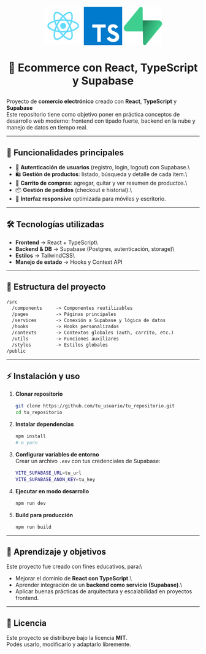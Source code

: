 
<p align="center">

<img src="https://raw.githubusercontent.com/github/explore/main/topics/react/react.png" alt="React Logo" width="100"/>
<img src="https://raw.githubusercontent.com/github/explore/main/topics/typescript/typescript.png" alt="TS Logo" width="100"/>
<img src="https://raw.githubusercontent.com/github/explore/main/topics/supabase/supabase.png" alt="Supabase Logo" width="100"/>

</p>


<h1 align="center">

🛒 Ecommerce con React, TypeScript y Supabase

</h1>

Proyecto de **comercio electrónico** creado con **React**,
**TypeScript** y **Supabase**\
Este repositorio tiene como objetivo poner en práctica conceptos de
desarrollo web moderno: frontend con tipado fuerte, backend en la nube y
manejo de datos en tiempo real.

------------------------------------------------------------------------

## 🚀 Funcionalidades principales

-   🔐 **Autenticación de usuarios** (registro, login, logout) con
    Supabase.\
-   🛍️ **Gestión de productos**: listado, búsqueda y detalle de cada
    ítem.\
-   🛒 **Carrito de compras**: agregar, quitar y ver resumen de
    productos.\
-   📦 **Gestión de pedidos** (checkout e historial).\
-   📱 **Interfaz responsive** optimizada para móviles y escritorio.

------------------------------------------------------------------------

## 🛠️ Tecnologías utilizadas

-   **Frontend** → React + TypeScript\
-   **Backend & DB** → Supabase (Postgres, autenticación, storage)\
-   **Estilos** → TailwindCSS\
-   **Manejo de estado** → Hooks y Context API

------------------------------------------------------------------------

## 📂 Estructura del proyecto

    /src
      /components     -> Componentes reutilizables
      /pages          -> Páginas principales
      /services       -> Conexión a Supabase y lógica de datos
      /hooks          -> Hooks personalizados
      /contexts       -> Contextos globales (auth, carrito, etc.)
      /utils          -> Funciones auxiliares
      /styles         -> Estilos globales
    /public

------------------------------------------------------------------------

## ⚡ Instalación y uso

1.  **Clonar repositorio**

    ``` bash
    git clone https://github.com/tu_usuario/tu_repositorio.git
    cd tu_repositorio
    ```

2.  **Instalar dependencias**

    ``` bash
    npm install
    # o yarn
    ```

3.  **Configurar variables de entorno**\
    Crear un archivo `.env` con tus credenciales de Supabase:

    ``` bash
    VITE_SUPABASE_URL=tu_url
    VITE_SUPABASE_ANON_KEY=tu_key
    ```

4.  **Ejecutar en modo desarrollo**

    ``` bash
    npm run dev
    ```

5.  **Build para producción**

    ``` bash
    npm run build
    ```

------------------------------------------------------------------------

## 📖 Aprendizaje y objetivos

Este proyecto fue creado con fines educativos, para:\
- Mejorar el dominio de **React con TypeScript**.\
- Aprender integración de un **backend como servicio (Supabase)**.\
- Aplicar buenas prácticas de arquitectura y escalabilidad en proyectos
frontend.

------------------------------------------------------------------------

## 📜 Licencia

Este proyecto se distribuye bajo la licencia **MIT**.\
Podés usarlo, modificarlo y adaptarlo libremente.
